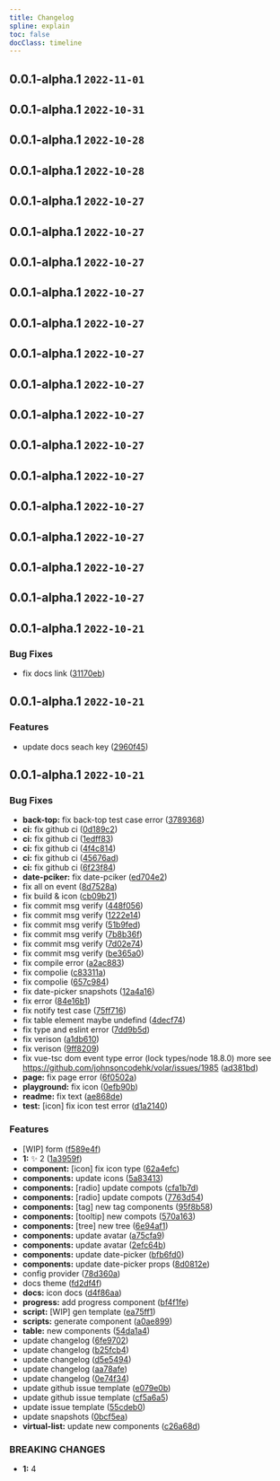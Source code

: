 ```yaml
---
title: Changelog
spline: explain
toc: false
docClass: timeline
---
```


## 0.0.1-alpha.1 `2022-11-01`




## 0.0.1-alpha.1 `2022-10-31`




## 0.0.1-alpha.1 `2022-10-28`




## 0.0.1-alpha.1 `2022-10-28`




## 0.0.1-alpha.1 `2022-10-27`




## 0.0.1-alpha.1 `2022-10-27`




## 0.0.1-alpha.1 `2022-10-27`




## 0.0.1-alpha.1 `2022-10-27`




## 0.0.1-alpha.1 `2022-10-27`




## 0.0.1-alpha.1 `2022-10-27`




## 0.0.1-alpha.1 `2022-10-27`




## 0.0.1-alpha.1 `2022-10-27`




## 0.0.1-alpha.1 `2022-10-27`




## 0.0.1-alpha.1 `2022-10-27`




## 0.0.1-alpha.1 `2022-10-27`




## 0.0.1-alpha.1 `2022-10-27`




## 0.0.1-alpha.1 `2022-10-27`




## 0.0.1-alpha.1 `2022-10-27`




## 0.0.1-alpha.1 `2022-10-21`


### Bug Fixes

* fix docs link ([31170eb](https://github.com/jiangxd2016/eurus-ui/commit/31170eb8e207cc0c7d510bf847ed182bedf2ce6f))




## 0.0.1-alpha.1 `2022-10-21`


### Features

* update docs seach key ([2960f45](https://github.com/jiangxd2016/eurus-ui/commit/2960f4502e3de405ca900557016c3c248ff65fba))




## 0.0.1-alpha.1 `2022-10-21`


### Bug Fixes

* **back-top:** fix back-top test case error ([3789368](https://github.com/jiangxd2016/eurus-ui/commit/37893682e074a9e01bb2a86cf3d83c6a0a38b058))
* **ci:** fix github ci ([0d189c2](https://github.com/jiangxd2016/eurus-ui/commit/0d189c2b0a26e5de269fe35b36297e17bdfeafd2))
* **ci:** fix github ci ([1edff83](https://github.com/jiangxd2016/eurus-ui/commit/1edff832760a4b59bc01f6fc0ff7eedb5c316c6d))
* **ci:** fix github ci ([4f4c814](https://github.com/jiangxd2016/eurus-ui/commit/4f4c814b17aa009bb862a3e63c73de9d4c357245))
* **ci:** fix github ci ([45676ad](https://github.com/jiangxd2016/eurus-ui/commit/45676ad5499f1b1a7e2a63b57f83a0b40d39241f))
* **ci:** fix github ci ([6f23f84](https://github.com/jiangxd2016/eurus-ui/commit/6f23f84c9dc3b3e013034099ba33f75a4634f742))
* **date-pciker:** fix date-pciker ([ed704e2](https://github.com/jiangxd2016/eurus-ui/commit/ed704e2efd8c5d67290cb0d698f00e73b1106895))
* fix all on event ([8d7528a](https://github.com/jiangxd2016/eurus-ui/commit/8d7528a422b3f7018ecc4b03088b7b8f56528b9e))
* fix build & icon ([cb09b21](https://github.com/jiangxd2016/eurus-ui/commit/cb09b21a4ef76433f993037cd0eb120f2f0dfeba))
* fix commit msg verify ([448f056](https://github.com/jiangxd2016/eurus-ui/commit/448f05644af3be841fd61f649545e3985768ecc6))
* fix commit msg verify ([1222e14](https://github.com/jiangxd2016/eurus-ui/commit/1222e14db97b22f2ecec6fc8e6110cc2cea691f4))
* fix commit msg verify ([51b9fed](https://github.com/jiangxd2016/eurus-ui/commit/51b9fedc0fd855275a45c4283bf34d198d015428))
* fix commit msg verify ([7b8b36f](https://github.com/jiangxd2016/eurus-ui/commit/7b8b36f3a878060466defb865d0d4752a45e6dd4))
* fix commit msg verify ([7d02e74](https://github.com/jiangxd2016/eurus-ui/commit/7d02e74aa0ebf9a1030cc5c871e9bd678732746f))
* fix commit msg verify ([be365a0](https://github.com/jiangxd2016/eurus-ui/commit/be365a0b95723314457dab46cba1771867d57170))
* fix compile error ([a2ac883](https://github.com/jiangxd2016/eurus-ui/commit/a2ac8839f817645da2b7cbfb729e79be4b2cf406))
* fix compolie ([c83311a](https://github.com/jiangxd2016/eurus-ui/commit/c83311a59d7e407d8c754de96b6732570c04047c))
* fix compolie ([657c984](https://github.com/jiangxd2016/eurus-ui/commit/657c984fb06616a6df376cfc23a5562b61f72b6a))
* fix date-picker snapshots ([12a4a16](https://github.com/jiangxd2016/eurus-ui/commit/12a4a16f5d7146d7c93a97a71cbc615efbd963a6))
* fix error ([84e16b1](https://github.com/jiangxd2016/eurus-ui/commit/84e16b1c381a0c850b49be3320ecfc865b2e7831))
* fix notify test case ([75ff716](https://github.com/jiangxd2016/eurus-ui/commit/75ff716b8c94f35fae43182edf0e49b53ca0ae5a))
* fix table element maybe undefind ([4decf74](https://github.com/jiangxd2016/eurus-ui/commit/4decf746db8cb6bd579b96ca2fe59c5934404887))
* fix type and eslint error ([7dd9b5d](https://github.com/jiangxd2016/eurus-ui/commit/7dd9b5d381bcb5876eea9a262248efcd94076514))
* fix verison ([a1db610](https://github.com/jiangxd2016/eurus-ui/commit/a1db6105931c4b691648d141fb65c5c3f2174d69))
* fix verison ([9ff8209](https://github.com/jiangxd2016/eurus-ui/commit/9ff8209d05fd3b37d56ee368ed37cdd9191a0820))
* fix vue-tsc dom event type error (lock types/node 18.8.0) more see https://github.com/johnsoncodehk/volar/issues/1985 ([ad381bd](https://github.com/jiangxd2016/eurus-ui/commit/ad381bdc3db3720f1bbbbf44bfb25e1b15d16aad))
* **page:** fix page error ([6f0502a](https://github.com/jiangxd2016/eurus-ui/commit/6f0502a2e1b52b32b2af9ced102293c4f7958423))
* **playground:** fix icon ([0efb90b](https://github.com/jiangxd2016/eurus-ui/commit/0efb90b5e349693e8cb983de8f98f7ec8f2df8b7))
* **readme:** fix text ([ae868de](https://github.com/jiangxd2016/eurus-ui/commit/ae868de092871620adf57cdcdcdfdb8bfb4b5d36))
* **test:** [icon] fix icon test error ([d1a2140](https://github.com/jiangxd2016/eurus-ui/commit/d1a2140fbb2e07858c549583c2b8087402a9d469))


### Features

* [WIP] form ([f589e4f](https://github.com/jiangxd2016/eurus-ui/commit/f589e4f5801b136407bcd7a768d6d30bdc259cba))
* **1:** :sparkles: 2 ([1a3959f](https://github.com/jiangxd2016/eurus-ui/commit/1a3959f22417636dde8cf1723440d8d938eb91fd))
* **component:** [icon] fix icon type ([62a4efc](https://github.com/jiangxd2016/eurus-ui/commit/62a4efc1ac2213253ef34f3aa1cbbbf5bd0f98d2))
* **components:**  update icons ([5a83413](https://github.com/jiangxd2016/eurus-ui/commit/5a834130641c6dfb1a6d080e7985ac306e76e0c5))
* **components:** [radio] update compots ([cfa1b7d](https://github.com/jiangxd2016/eurus-ui/commit/cfa1b7d3a258f9931d3824a00e13667481c355a8))
* **components:** [radio] update compots ([7763d54](https://github.com/jiangxd2016/eurus-ui/commit/7763d54825faa59535226f2ffacee2741c20683a))
* **components:** [tag] new tag components ([95f8b58](https://github.com/jiangxd2016/eurus-ui/commit/95f8b58f2ac4c16c4459e562a52ea05d5bafc0ab))
* **components:** [tooltip] new compots ([570a163](https://github.com/jiangxd2016/eurus-ui/commit/570a1631d56df6811034fc39221be75f2db50f00))
* **components:** [tree] new tree ([6e94af1](https://github.com/jiangxd2016/eurus-ui/commit/6e94af1d45181ffe470a41843427032e18e50e70))
* **components:** update avatar ([a75cfa9](https://github.com/jiangxd2016/eurus-ui/commit/a75cfa9d3f9d18f5233056d2163f75921ea012f0))
* **components:** update avatar ([2efc64b](https://github.com/jiangxd2016/eurus-ui/commit/2efc64b251c616e8932d1315d97c0ee30bb6fd87))
* **components:** update date-picker ([bfb6fd0](https://github.com/jiangxd2016/eurus-ui/commit/bfb6fd094d4f31bd1680bb5fcd195dafb86c475a))
* **components:** update date-picker props ([8d0812e](https://github.com/jiangxd2016/eurus-ui/commit/8d0812ebbf126198e1ae3afce81adeda43f6b08c))
* config provider ([78d360a](https://github.com/jiangxd2016/eurus-ui/commit/78d360af8bd214cf03587032a05cadcb101b40f2))
* docs theme ([fd2df4f](https://github.com/jiangxd2016/eurus-ui/commit/fd2df4ffe16b325d49f13f0fc653e8c74a55816e))
* **docs:** icon docs ([d4f86aa](https://github.com/jiangxd2016/eurus-ui/commit/d4f86aa7965e947890d00e6c793ab00cdc10fbc6))
* **progress:** add progress component ([bf4f1fe](https://github.com/jiangxd2016/eurus-ui/commit/bf4f1fe4a6a4e5507d1c7e68e1a39417b8d4d681))
* **script:** [WIP] gen template ([ea75ff1](https://github.com/jiangxd2016/eurus-ui/commit/ea75ff16e3a0e93303133de4a6bb638b30c2042d))
* **scripts:** generate component ([a0ae899](https://github.com/jiangxd2016/eurus-ui/commit/a0ae8997ba51f017f4a95df8947235c80a7b8abe))
* **table:** new components ([54da1a4](https://github.com/jiangxd2016/eurus-ui/commit/54da1a4f75490f1b71bf51cb3e35d7f43aedb1d3))
* update changelog ([6fe9702](https://github.com/jiangxd2016/eurus-ui/commit/6fe970243beb60203c0b3cc303c5136253340df8))
* update changelog ([b25fcb4](https://github.com/jiangxd2016/eurus-ui/commit/b25fcb4f908e48c88227c77a8231f88e305f6457))
* update changelog ([d5e5494](https://github.com/jiangxd2016/eurus-ui/commit/d5e5494ff1fc9073a73b2c8d653ef896b6f81066))
* update changelog ([aa78afe](https://github.com/jiangxd2016/eurus-ui/commit/aa78afe86b2f3bc7f5f18831dd3a4c68b7e7e37f))
* update changelog ([0e74f34](https://github.com/jiangxd2016/eurus-ui/commit/0e74f345101b4579f34c7baafea5d610c2a07ce7))
* update github issue template ([e079e0b](https://github.com/jiangxd2016/eurus-ui/commit/e079e0b03fa9ec8ca2540f431aeae65885656cfc))
* update github issue template ([cf5a6a5](https://github.com/jiangxd2016/eurus-ui/commit/cf5a6a578f43da14db8fb52e01cc183811ecde7b))
* update issue template ([55cdeb0](https://github.com/jiangxd2016/eurus-ui/commit/55cdeb02191dc5da3e8d413637d6c81768f1a0b1))
* update snapshots ([0bcf5ea](https://github.com/jiangxd2016/eurus-ui/commit/0bcf5eabfd1df265e324fbd34d563b6dd3b2043f))
* **virtual-list:** update new components ([c26a68d](https://github.com/jiangxd2016/eurus-ui/commit/c26a68dc8f40c37703aefdfe81bf8cc6dd2e72df))


### BREAKING CHANGES

* **1:** 4



